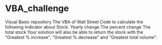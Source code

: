 # VBA_challenge
Visual Basic repository 
The VBA of Wall Street
Code to calculate the following indicator about Stock.
Yearly change
The percent change 
The total stock
Your solution will also be able to return the stock with the "Greatest % increase", "Greatest % decrease" and "Greatest total volume".
